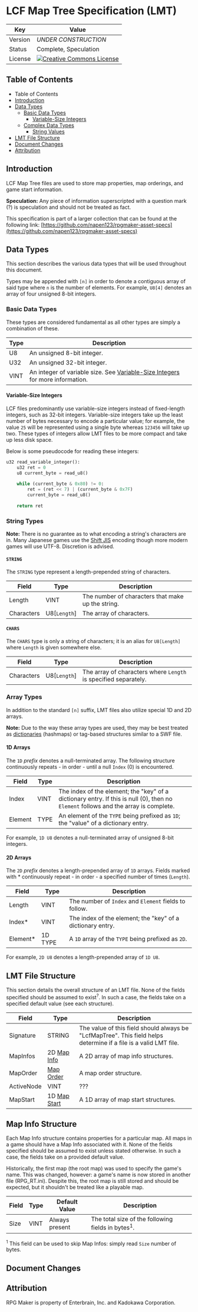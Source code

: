 # LCF Map Tree Specification (LMT)
| Key | Value |
| --- | --- |
| Version | _UNDER CONSTRUCTION_ |
| Status | Complete, Speculation |
| License | [![Creative Commons License](https://i.creativecommons.org/l/by-sa/4.0/88x31.png)](http://creativecommons.org/licenses/by-sa/4.0/) |

## Table of Contents
* Table of Contents
* [Introduction](#introduction)
* [Data Types](#data-types)
    * [Basic Data Types](#basic-data-types)
        * [Variable-Size Integers](#variable-size-integers)
    * [Complex Data Types](#complex-data-types)
        * [String Values](#string-values)
* [LMT File Structure](#lmt-file-structure)
* [Document Changes](#document-changes)
* [Attribution](#attribution)

## Introduction
LCF Map Tree files are used to store map properties, map orderings, and game start information.

__Speculation:__ Any piece of information superscripted with a question mark (?) is speculation and should not be treated as fact.

This specification is part of a larger collection that can be found at the following link: [https://github.com/napen123/rpgmaker-asset-specs](https://github.com/napen123/rpgmaker-asset-specs)

## Data Types
This section describes the various data types that will be used throughout this document.

Types may be appended with `[n]` in order to denote a contiguous array of said type where `n` is the number of elements. For example, `U8[4]` denotes an array of four unsigned 8-bit integers.

### Basic Data Types
These types are considered fundamental as all other types are simply a combination of these.

| Type | Description |
| --- | --- |
| U8 | An unsigned 8-bit integer. |
| U32 | An unsigned 32-bit integer. |
| VINT | An integer of variable size. See [Variable-Size Integers](#variable-size-integers) for more information. |

#### Variable-Size Integers
LCF files predominantly use variable-size integers instead of fixed-length integers, such as 32-bit integers. Variable-size integers take up the least number of bytes necessary to encode a particular value; for example, the value `25` will be represented using a single byte whereas `123456` will take up two. These types of integers allow LMT files to be more compact and take up less disk space.

Below is some pseudocode for reading these integers:
```python
u32 read_variable_integer():
    u32 ret = 0
    u8 current_byte = read_u8()
    
    while (current_byte & 0x80) != 0:
        ret = (ret << 7) | (current_byte & 0x7F)
        current_byte = read_u8()
    
    return ret
```

### String Types
__Note:__ There is no guarantee as to what encoding a string's characters are in. Many Japanese games use the [Shift JIS](https://en.wikipedia.org/wiki/Shift_JIS) encoding though more modern games will use UTF-8. Discretion is advised.

#### `STRING`
The `STRING` type represent a length-prepended string of characters.

| Field | Type | Description |
| --- | --- | --- |
| Length | VINT | The number of characters that make up the string. |
| Characters | U8[`Length`] | The array of characters. |

#### `CHARS`
The `CHARS` type is only a string of characters; it is an alias for `U8[Length]` where `Length` is given somewhere else.

| Field | Type | Description |
| --- | --- | --- |
| Characters | U8[`Length`] | The array of characters where `Length` is specified separately. |

### Array Types
In addition to the standard `[n]` suffix, LMT files also utilize special 1D and 2D arrays.

__Note:__ Due to the way these array types are used, they may be best treated as [dictionaries](https://en.wikipedia.org/wiki/Associative_array) (hashmaps) or tag-based structures similar to a SWF file.

#### 1D Arrays
The `1D` _prefix_ denotes a null-terminated array. The following structure continuously repeats - in order - until a null `Index` (0) is encountered.

| Field | Type | Description |
| --- | --- | --- |
| Index | VINT | The index of the element; the "key" of a dictionary entry. If this is null (0), then no `Element` follows and the array is complete. |
| Element | TYPE | An element of the `TYPE` being prefixed as `1D`; the "value" of a dictionary entry. |

For example, `1D U8` denotes a null-terminated array of unsigned 8-bit integers.

#### 2D Arrays
The `2D` _prefix_ denotes a length-prepended array of `1D` arrays. Fields marked with * continuously repeat - in order - a specified number of times (`Length`).

| Field | Type | Description |
| --- | --- | --- |
| Length | VINT | The number of `Index` and `Element` fields to follow. |
| Index* | VINT | The index of the element; the "key" of a dictionary entry. |
| Element* | 1D TYPE | A `1D` array of the `TYPE` being prefixed as `2D`. |

For example, `2D U8` denotes a length-prepended array of `1D U8`.

## LMT File Structure
This section details the overall structure of an LMT file. None of the fields specified should be assumed to exist<sup>?</sup>. In such a case, the fields take on a specified default value (see each structure).

| Field | Type | Description |
| --- | --- | --- |
| Signature | STRING | The value of this field should always be "LcfMapTree". This field helps determine if a file is a valid LMT file. |
| MapInfos | 2D [Map Info](#map-info-structure) | A 2D array of map info structures. |
| MapOrder | [Map Order](#map-order-structure) | A map order structure. |
| ActiveNode | VINT | ??? |
| MapStart | 1D [Map Start](#map-start-structure) | A 1D array of map start structures. |

## Map Info Structure
Each Map Info structure contains properties for a particular map. All maps in a game should have a Map Info associated with it. None of the fields specified should be assumed to exist unless stated otherwise. In such a case, the fields take on a provided default value.

Historically, the first map (the root map) was used to specify the game's name. This was changed, however: a game's name is now stored in another file (RPG_RT.ini). Despite this, the root map is still stored and should be expected, but it shouldn't be treated like a playable map.

| Field | Type | Default Value | Description |
| --- | --- | --- | --- |
| Size | VINT | Always present | The total size of the following fields in bytes<sup>1</sup>. |

<sup>1</sup> This field can be used to skip Map Infos: simply read `Size` number of bytes.

## Document Changes

## Attribution
RPG Maker is property of Enterbrain, Inc. and Kadokawa Corporation.
